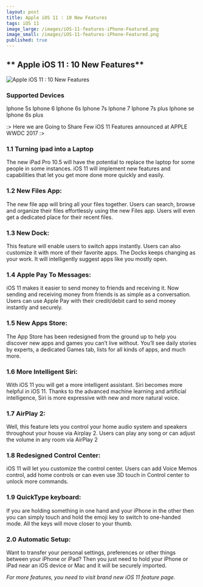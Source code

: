 ```yaml
---
layout: post
title: Apple iOS 11 : 10 New Features
tags: iOS 11
image_large: /images/iOS-11-features-iPhone-Featured.png 
image_small: /images/iOS-11-features-iPhone-Featured.png
published: true
---
```

## ** Apple iOS 11 : 10 New Features**




![Apple iOS 11 : 10 New Features]({{site.baseurl}}/images/iOS-11-features-iPhone-Featured.png)

### Supported Devices

   Iphone 5s
   Iphone 6
   Iphone 6s
   Iphone 7s
   Iphone 7
   Iphone 7s plus
   Iphone se
   Iphone 6s plus
    
:> Here we are Going to Share Few iOS 11 Features announced at APPLE WWDC 2017 :> 

### 1.1 Turning ipad into a Laptop

The new iPad Pro 10.5 will have the potential to replace the laptop for some people in some instances. iOS 11 will implement new features and capabilities that let you get more done more quickly and easily.


### 1.2 New Files App:

The new file app will bring all your files together. Users can search, browse and organize their files effortlessly using the new Files app. Users will even get a dedicated place for their recent files.

### 1.3 New Dock:

This feature will enable users to switch apps instantly. Users can also customize it with more of their favorite apps. The Docks keeps changing as your work. It will intelligently suggest apps like you mostly open.

### 1.4 Apple Pay To Messages:

iOS 11 makes it easier to send money to friends and receiving it. Now sending and receiving money from friends is as simple as a conversation. Users can use Apple Pay with their credit/debit card to send money instantly and securely.

### 1.5 New Apps Store:

The App Store has been redesigned from the ground up to help you discover new apps and games you can’t live without. You’ll see daily stories by experts, a dedicated Games tab, lists for all kinds of apps, and much more.

### 1.6 More Intelligent Siri:

With iOS 11 you will get a more intelligent assistant. Siri becomes more helpful in iOS 11. Thanks to the advanced machine learning and artificial intelligence, Siri is more expressive with new and more natural voice.

### 1.7 AirPlay 2:

Well, this feature lets you control your home audio system and speakers throughout your house via Airplay 2. Users can play any song or can adjust the volume in any room via AirPlay 2


### 1.8 Redesigned Control Center:

iOS 11 will let you customize the control center. Users can add Voice Memos control, add home controls or can even use 3D touch in Control center to unlock more commands.

### 1.9 QuickType keyboard:

If you are holding something in one hand and your iPhone in the other then you can simply touch and hold the emoji key to switch to one-handed mode. All the keys will move closer to your thumb.

### 2.0 Automatic Setup:

Want to transfer your personal settings, preferences or other things between your iPhone or iPad? Then you just need to hold your iPhone or iPad near an iOS device or Mac and it will be securely imported.

_For more features, you need to visit brand new iOS 11 feature page._



    


